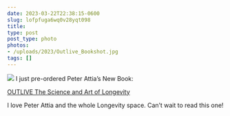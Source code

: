 ```yaml
---
date: 2023-03-22T22:38:15-0600
slug: lofpfuga6wq0v28yqt098
title: 
type: post
post_type: photo
photos:
- /uploads/2023/Outlive_Bookshot.jpg
tags: []
---
```

![](/uploads/2023/Outlive_Bookshot.jpg)
I just pre-ordered Peter Attia’s New Book:


[OUTLIVE The Science and Art of Longevity](https://peterattiamd.com/outlive/)


I love Peter Attia and the whole Longevity space. Can’t wait to read this one!



